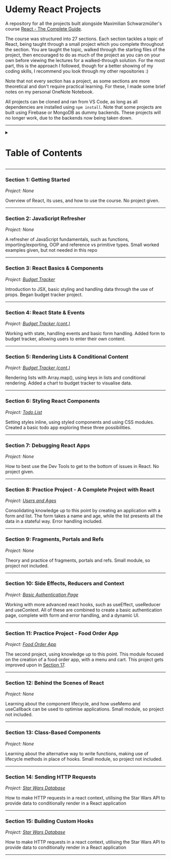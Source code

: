 
# Udemy React Projects

A repository for all the projects built alongside Maximilian Schwarzmüller's course [React - The Complete Guide](https://www.udemy.com/course/react-the-complete-guide-incl-redux/).

The course was structured into 27 sections. Each section tackles a topic of React, being taught through a small project which you complete throughout the section. You are taught the topic, walked through the starting files of the project, then encouraged to do as much of the project as you can on your own before viewing the lectures for a walked-through solution. For the most part, this is the approach I followed, though for a better showing of my coding skills, I recommend you look through my other repositories :)  

Note that not every section has a project, as some sections are more theoretical and don't require practical learning. For these, I made some brief notes on my personal OneNote Notebook.

All projects can be cloned and ran from VS Code, as long as all dependencies are installed using ```npm install```. Note that some projects are built using Firebase or MongoDB as dummy backends. These projects will no longer work, due to the backends now being taken down.

<hr />

<details>
<summary><h1>Table of Contents</h1></summary>

- [Section 1: Getting Started](#s1)

- [Section 2: JavaScript Refresher](#s2)

- [Section 3: React Basics & Components](#s3)

- [Section 4: React State & Events](#s4)

- [Section 5: Rendering Lists & Conditional Content](#s5)

- [Section 6: Styling React Components](#s6)

- [Section 7: Debugging React Apps](#s7)

- [Section 8: Practice Project - A Complete Project with React](#s8)

- [Section 9: Fragments, Portals and Refs](#s9)

- [Section 10: Side Effects, Reducers and Context](#s10)

- [Section 11: Practice Project - Food Order App](#s11)

- [Section 12: Behind the Scenes of React](#s12)

- [Section 13: Class-Based Components](#s13)

- [Section 14: Sending HTTP Requests](#s14)

- [Section 15: Building Custom Hooks](#s15)

- [Section 16: Working with Forms and User Input](#s16)

- [Section 17: Practice Project - Adding HTTP & Forms to the Food Order App](#s17)

- [Section 18: Introduction to Redux](#s18)

- [Section 19: Advanced Redux](#s19)

- [Section 20: React Router](#s20)

- [Section 21: Deploying React Apps](#s21)

- [Section 22: Authentication with React](#s22)

- [Section 23: Introduction to Next.js](#s23)

- [Section 24: Animating React Apps](#s24)

- [Section 25: Replacing Redux with React Hooks](#s25)

- [Section 26: Testing React Apps](#s26)

- [Section 27: React + TypeScript](#s27)
</details>
<hr />

### Section 1: Getting Started
<a name="s1" />

*Project: None*

Overview of React, its uses, and how to use the course. No project given.

<hr />

### Section 2: JavaScript Refresher
<a name="s2" />

*Project: None*

A refresher of JavaScript fundamentals, such as functions, importing/exporting, OOP and reference vs primitive types. Small worked examples given, but not needed in this repo

<hr />

### Section 3: React Basics & Components
<a name="s3" />

*Project: [Budget Tracker](./03-react-components-and-hooks)*

Introduction to JSX, basic styling and handling data through the use of props. Began budget tracker project.

<hr />

### Section 4: React State & Events
<a name="s4" />

*Project: [Budget Tracker (cont.)](./03-react-components-and-hooks)*

Working with state, handling events and basic form handling. Added form to budget tracker, allowing users to enter their own content.

<hr />

### Section 5: Rendering Lists & Conditional Content
<a name="s5" />

*Project: [Budget Tracker (cont.)](./03-react-components-and-hooks)*

Rendering lists with Array.map(), using keys in lists and conditional rendering. Added a chart to budget tracker to visualise data.

<hr />

### Section 6: Styling React Components
<a name="s6" />

*Project: [Todo List](./06-styling-components)*

Setting styles inline, using styled components and using CSS modules. Created a basic todo app exploring these three possibilities.

<hr />

### Section 7: Debugging React Apps
<a name="s7" />

*Project: None*

How to best use the Dev Tools to get to the bottom of issues in React. No project given.

<hr />

### Section 8: Practice Project - A Complete Project with React
<a name="s8" />

*Project: [Users and Ages](./08-recap-and-practice)*

Consolidating knowledge up to this point by creating an application with a form and list. The form takes a name and age, while the list presents all the data in a stateful way. Error handling included.

<hr />

### Section 9: Fragments, Portals and Refs
<a name="s9" />

*Project: None*

Theory and practice of fragments, portals and refs. Small module, so project not included.

<hr />

### Section 10: Side Effects, Reducers and Context
<a name="s10" />

*Project: [Basic Authentication Page](./10-advanced-react-hooks)*

Working with more advanced react hooks, such as useEffect, useReducer and useContext. All of these are combined to create a basic authentication page, complete with form and error handling, and a dynamic UI.

<hr />

### Section 11: Practice Project - Food Order App
<a name="s11" />

*Project: [Food Order App](./11-food-order-app)*

The second project, using knowledge up to this point. This module focused on the creation of a food order app, with a menu and cart. This project gets improved upon in [Section 17](#s17).

<hr />

### Section 12: Behind the Scenes of React
<a name="s12" />

*Project: None*

Learning about the component lifecycle, and how useMemo and useCallback can be used to optimise applications. Small module, so project not included.

<hr />

### Section 13: Class-Based Components
<a name="s13" />

*Project: None*

Learning about the alternative way to write functions, making use of lifecycle methods in place of hooks. Small module, so project not included.

<hr />

### Section 14: Sending HTTP Requests
<a name="s14" />

*Project: [Star Wars Database](./14-sending-http-requests)*

How to make HTTP requests in a react context, utilising the Star Wars API to provide data to conditionally render in a React application

<hr />

### Section 15: Building Custom Hooks
<a name="s15" />

*Project: [Star Wars Database](./14-sending-http-requests)*

How to make HTTP requests in a react context, utilising the Star Wars API to provide data to conditionally render in a React application

<hr />

